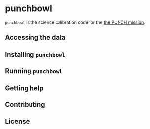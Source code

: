 # punchbowl

`punchbowl` is the science calibration code for the [the PUNCH mission](https://punch.space.swri.edu/). 

## Accessing the data

## Installing `punchbowl`

## Running `punchbowl`

## Getting help

## Contributing

## License